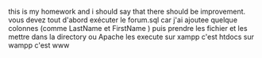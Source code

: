 this is my homework and i should say that there should be improvement.
vous devez tout d'abord exécuter le forum.sql car j'ai ajoutee quelque colonnes (comme LastName et FirstName ) puis prendre les fichier et les mettre dans la directory ou Apache les execute sur xampp c'est htdocs sur wampp c'est www

